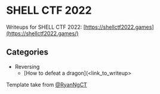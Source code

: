 # SHELL CTF 2022

Writeups for SHELL CTF 2022: [https://shellctf2022.games](https://shellctf2022.games/)

## Categories

- Reversing
   - [How to defeat a dragon](<link_to_writeup>
   
Template take from [@RyanNgCT](https://github.com/RyanNgCT/CTF-Writeup-Template)